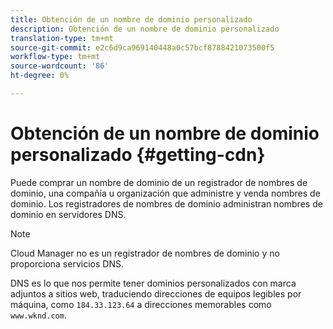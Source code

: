 ```yaml
---
title: Obtención de un nombre de dominio personalizado
description: Obtención de un nombre de dominio personalizado
translation-type: tm+mt
source-git-commit: e2c6d9ca969140448a0c57bcf8788421073500f5
workflow-type: tm+mt
source-wordcount: '86'
ht-degree: 0%

---
```



# Obtención de un nombre de dominio personalizado {#getting-cdn}

Puede comprar un nombre de dominio de un registrador de nombres de dominio, una compañía u organización que administre y venda nombres de dominio. Los registradores de nombres de dominio administran nombres de dominio en servidores DNS.

>[!NOTE]
>Cloud Manager no es un registrador de nombres de dominio y no proporciona servicios DNS.

DNS es lo que nos permite tener dominios personalizados con marca adjuntos a sitios web, traduciendo direcciones de equipos legibles por máquina, como `184.33.123.64` a direcciones memorables como `www.wknd.com`.